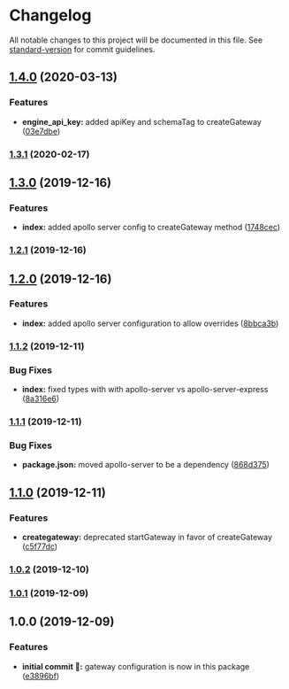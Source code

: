 # Changelog

All notable changes to this project will be documented in this file. See [standard-version](https://github.com/conventional-changelog/standard-version) for commit guidelines.

## [1.4.0](https://github.com/itmayziii/gateway-split-services/compare/v1.3.1...v1.4.0) (2020-03-13)


### Features

* **engine_api_key:** added apiKey and schemaTag to createGateway ([03e7dbe](https://github.com/itmayziii/gateway-split-services/commit/03e7dbe578a794491dfd2e77f5355af1c3fea01b))

### [1.3.1](https://github.com/itmayziii/gateway-split-services/compare/v1.3.0...v1.3.1) (2020-02-17)

## [1.3.0](https://github.com/itmayziii/gateway-split-services/compare/v1.2.1...v1.3.0) (2019-12-16)


### Features

* **index:** added apollo server config to createGateway method ([1748cec](https://github.com/itmayziii/gateway-split-services/commit/1748cec7f15693296e47cdea22e9ae8d94f971d0))

### [1.2.1](https://github.com/itmayziii/gateway-split-services/compare/v1.2.0...v1.2.1) (2019-12-16)

## [1.2.0](https://github.com/itmayziii/gateway-split-services/compare/v1.1.2...v1.2.0) (2019-12-16)


### Features

* **index:** added apollo server configuration to allow overrides ([8bbca3b](https://github.com/itmayziii/gateway-split-services/commit/8bbca3bf66be507e39f543afa5e6f7f1a088d944))

### [1.1.2](https://github.com/itmayziii/gateway-split-services/compare/v1.1.1...v1.1.2) (2019-12-11)


### Bug Fixes

* **index:** fixed types with with apollo-server vs apollo-server-express ([8a316e6](https://github.com/itmayziii/gateway-split-services/commit/8a316e6837c41baf4d5ebf55d0af69ae22578a01))

### [1.1.1](https://github.com/itmayziii/gateway-split-services/compare/v1.1.0...v1.1.1) (2019-12-11)


### Bug Fixes

* **package.json:** moved apollo-server to be a dependency ([868d375](https://github.com/itmayziii/gateway-split-services/commit/868d375127022eaf04fd22a1ef822057ab3da1cf))

## [1.1.0](https://github.com/itmayziii/gateway-split-services/compare/v1.0.2...v1.1.0) (2019-12-11)


### Features

* **creategateway:** deprecated startGateway in favor of createGateway ([c5f77dc](https://github.com/itmayziii/gateway-split-services/commit/c5f77dc6ff4d0922be1d222922054bff59a3bb43))

### [1.0.2](https://github.com/itmayziii/gateway-split-services/compare/v1.0.1...v1.0.2) (2019-12-10)

### [1.0.1](https://github.com/itmayziii/gateway-split-services/compare/v1.0.0...v1.0.1) (2019-12-09)

## 1.0.0 (2019-12-09)


### Features

* **initial commit :rocket::** gateway configuration is now in this package ([e3896bf](https://github.com/itmayziii/gateway-split-services/commit/e3896bf639ea88afd0f7f039b7c6229c3bb294b2))
